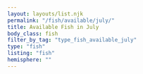 ```yaml
---
layout: layouts/list.njk
permalink: "/fish/available/july/"
title: Available Fish in July
body_class: fish
filter_by_tag: "type_fish_available_july"
type: "fish"
listing: "fish"
hemisphere: ""
---
```

